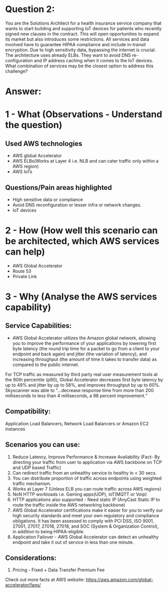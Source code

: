 
Question 2:
==========
You are the Solutions Architect for a health insurance service company that wants to start building and supporting IoT devices for patients who recently signed new clauses in the contract. This will open opportunities to expand its market but also introduces some restrictions. All services and data involved have to guarantee HIPAA compliance and include in-transit encryption. Due to high sensitivity data, bypassing the internet is crucial. The architecture uses already ELBs. They want to avoid DNS re-configuration and IP address caching when it comes to the IoT devices. What combination of services may be the closest option to address this challenge?

Answer:
=======

1 - What (Observations - Understand the question)
================================================
Used AWS technologies 
---------------------
* AWS global Accelerator
* AWS ELBs(Works at Layer 4 i.e. NLB and can cater traffic only within a AWS region)
* AWS IoTs

Questions/Pain areas highlighted
--------------------------------
* High sensitive data or compliance
* Avoid DNS reconfiguration or lesser infra or network changes.
* IoT devices


2 - How (How well this scenario can be architected, which AWS services can help)
================================================================================
* AWS Global Accelerator
* Route 53
* Private Link

3 - Why (Analyse the AWS services capability)
=============================================
Service Capabilities:
---------------------
* AWS Global Accelerator utilizes the Amazon global network, allowing you to improve the performance of your applications by lowering first byte latency (the round trip time for a packet to go from a client to your endpoint and back again) and jitter (the variation of latency), and increasing throughput (the amount of time it takes to transfer data) as compared to the public internet.

For TCP traffic as measured by third party real user measurement tools at the 90th percentile (p90), Global Accelerator decreases first byte latency by up to 49% and jitter by up to 58%, and improves throughput by up to 60%.
Skyscanner was able to "…decrease response time from more than 200 milliseconds to less than 4 milliseconds, a 98 percent improvement.“

Compatibility:
-------------
Application Load Balancers, Network Load Balancers or Amazon EC2 instances

Scenarios you can use:
----------------------
1) Reduce Latency, Improve Performance & Increase Availability (Fact- By directing your traffic from user to application via AWS backbone on TCP and UDP based Traffic)
2) Can redirect traffic from an unhealthy service to healthy in < 30 secs. 
3) You can distribute proportion of traffic across endpoints using weighted traffic mechanism.
4) Works at Layer 7 (Unless ELB you can route traffic across AWS regions)
4) NoN HTTP workloads i.e. Gaming apps(UDP), IoT(MQTT or Voip)
5) HTTP applications also supported - Need static IP (AnyCast Static IP to route the traffic inside the AWS networking backbone)
6) AWS Global Accelerator certifications make it easier for you to verify our high security standards and meet your own regulatory and compliance obligations. It has been assessed to comply with PCI DSS, ISO 9001, 27001, 27017, 27018, 27018, and SOC (System & Organization Control), in addition to being HIPAA-eligible.
7) Application Failover - AWS Global Accelerator can detect an unhealthy endpoint and take it out of service in less than one minute.

Considerations:
---------------
1) Pricing - Fixed + Data Transfer Premium Fee

Check out more facts at AWS website: https://aws.amazon.com/global-accelerator/faqs/
